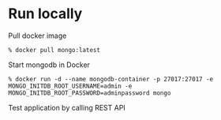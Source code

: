 # Run locally

Pull docker image

    
    % docker pull mongo:latest 

Start mongodb in Docker

   
    % docker run -d --name mongodb-container -p 27017:27017 -e MONGO_INITDB_ROOT_USERNAME=admin -e MONGO_INITDB_ROOT_PASSWORD=adminpassword mongo    

Test application by calling REST API


    